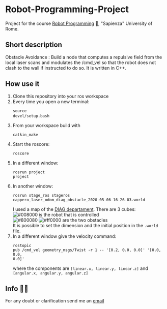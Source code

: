 # Robot-Programming-Project
Project for the course [Robot Programming](https://sites.google.com/diag.uniroma1.it/robotprogramming202122/home)  :robot:, "Sapienza" University of Rome.
## Short description
Obstacle Avoidance : Build a node that computes a repulsive field from the local laser scans and modulates the /cmd_vel so that the robot does not clash to the wall if instructed to do so. It is written in C++. 

## How use it
1. Clone this repository into your ros workspace
2. Every time you open a new terminal: <pre><code>source devel/setup.bash </code> </pre>
3. From your workspace build with <pre><code>catkin_make</code></pre>
4. Start the roscore:<pre><code>roscore</code></pre>
5. In a different window: <pre><code>rosrun project project</code></pre>
6. In another window: <pre><code>rosrun stage_ros stageros cappero_laser_odom_diag_obstacle_2020-05-06-16-26-03.world</code></pre>I used a map of the [DIAG departament](https://www.diag.uniroma1.it/). There are 3 cubes: 
<br>![#008000](https://via.placeholder.com/15/008000/000000?text=+)  is the robot that is controlled
<br>![#800080](https://via.placeholder.com/25/800080/000000?text=+) ![#ff0000](https://via.placeholder.com/25/ff0000/000000?text=+) are the two obstacles
<br> It is possible to set the dimension and the initial position in the `.world` file.
7. In a different window give the velocity command: <pre><code>rostopic pub /cmd_vel geometry_msgs/Twist -r 1 -- '[0.2, 0.0, 0.0]' '[0.0, 0.0, 0.0]'</code></pre> where the components are `[linear.x, linear.y, linear.z]` and `[angular.x, angular.y, angular.z]`
## Info :man_technologist:
For any doubt or clarification send me an [email](mailto:betello.1835108@studenti.uniroma1.it?subject=[GitHub_Robot_Programming])